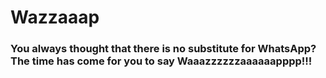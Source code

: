 # Wazzaaap

### You always thought that there is no substitute for WhatsApp? The time has come for you to say Waaazzzzzzaaaaaapppp!!!
